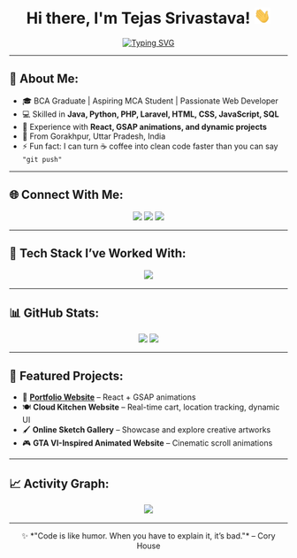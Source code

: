 <!-- Waving hand animation -->
<h1 align="center">
  Hi there, I'm Tejas Srivastava! <img src="https://raw.githubusercontent.com/ABSphreak/ABSphreak/master/gifs/Hi.gif" width="30px">
</h1>

<!-- Typing effect -->
<p align="center">
  <a href="https://git.io/typing-svg">
    <img src="https://readme-typing-svg.herokuapp.com?font=Fira+Code&pause=1000&color=00F7FF&center=true&vCenter=true&width=500&lines=BCA+Graduate+%7C+Web+Developer;Java+%26+Python+Programmer;React+%26+GSAP+Enthusiast;Always+learning+new+things!" alt="Typing SVG" />
  </a>
</p>

---

## 💫 About Me:
- 🎓 BCA Graduate | Aspiring MCA Student | Passionate Web Developer  
- 💻 Skilled in **Java, Python, PHP, Laravel, HTML, CSS, JavaScript, SQL**  
- 🚀 Experience with **React, GSAP animations, and dynamic projects**  
- 📍 From Gorakhpur, Uttar Pradesh, India  
- ⚡ Fun fact: I can turn ☕ coffee into clean code faster than you can say `"git push"`  

---

## 🌐 Connect With Me:
<p align="center">
  <a href="https://tejas-portfolio-xhjh.vercel.app/"><img src="https://img.shields.io/badge/My_Portfolio-%230077B5.svg?style=for-the-badge&logo=google-chrome&logoColor=white"></a>
  <a href="https://www.linkedin.com/in/your-linkedin-username/"><img src="https://img.shields.io/badge/LinkedIn-%230077B5.svg?style=for-the-badge&logo=linkedin&logoColor=white"></a>
  <a href="mailto:your-email@example.com"><img src="https://img.shields.io/badge/Email-%23D14836.svg?style=for-the-badge&logo=gmail&logoColor=white"></a>
</p>

---

## 🚀 Tech Stack I’ve Worked With:
<p align="center">
  <img src="https://skillicons.dev/icons?i=html,css,js,php,laravel,react,gsap,mysql,python,java,git,github,bootstrap,vscode,figma&perline=7" />
</p>

---

## 📊 GitHub Stats:
<p align="center">
  <img src="https://github-readme-stats.vercel.app/api?username=Tejas24003&theme=tokyonight&show_icons=true&hide_border=true" height="180px"/>
  <img src="https://github-readme-streak-stats.herokuapp.com/?user=Tejas24003&theme=tokyonight&hide_border=true" height="180px"/>
</p>

---

## 🚀 Featured Projects:
- 🎯 **[Portfolio Website](https://tejas-portfolio-xhjh.vercel.app/)** – React + GSAP animations  
- 🍽 **Cloud Kitchen Website** – Real-time cart, location tracking, dynamic UI  
- 🖌 **Online Sketch Gallery** – Showcase and explore creative artworks  
- 🎮 **GTA VI-Inspired Animated Website** – Cinematic scroll animations  

---

## 📈 Activity Graph:
<p align="center">
  <img src="https://github-readme-activity-graph.vercel.app/graph?username=Tejas24003&theme=react-dark&hide_border=true" />
</p>

---

<p align="center">✨ *"Code is like humor. When you have to explain it, it’s bad."* – Cory House</p>
